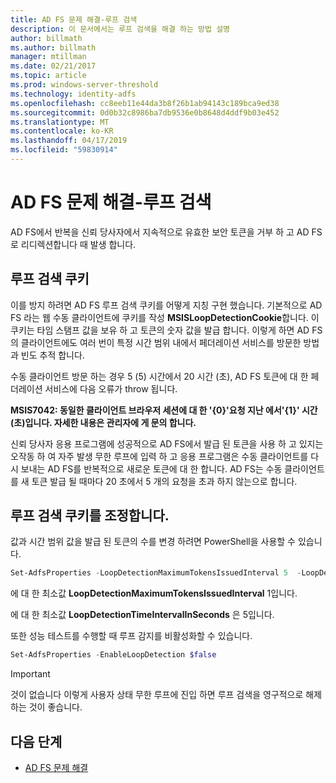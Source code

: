 ```yaml
---
title: AD FS 문제 해결-루프 검색
description: 이 문서에서는 루프 검색을 해결 하는 방법 설명
author: billmath
ms.author: billmath
manager: mtillman
ms.date: 02/21/2017
ms.topic: article
ms.prod: windows-server-threshold
ms.technology: identity-adfs
ms.openlocfilehash: cc8eeb11e44da3b8f26b1ab94143c189bca9ed38
ms.sourcegitcommit: 0d0b32c8986ba7db9536e0b8648d4ddf9b03e452
ms.translationtype: MT
ms.contentlocale: ko-KR
ms.lasthandoff: 04/17/2019
ms.locfileid: "59830914"
---
```

# <a name="ad-fs-troubleshooting---loop-detection"></a>AD FS 문제 해결-루프 검색 
 
AD FS에서 반복을 신뢰 당사자에서 지속적으로 유효한 보안 토큰을 거부 하 고 AD FS로 리디렉션합니다 때 발생 합니다.

## <a name="loop-detection-cookie"></a>루프 검색 쿠키
이를 방지 하려면 AD FS 루프 검색 쿠키를 어떻게 지칭 구현 했습니다. 기본적으로 AD FS 라는 웹 수동 클라이언트에 쿠키를 작성 **MSISLoopDetectionCookie**합니다. 이 쿠키는 타임 스탬프 값을 보유 하 고 토큰의 숫자 값을 발급 합니다.  이렇게 하면 AD FS의 클라이언트에도 여러 번이 특정 시간 범위 내에서 페더레이션 서비스를 방문한 방법과 빈도 추적 합니다.

수동 클라이언트 방문 하는 경우 5 (5) 시간에서 20 시간 (초), AD FS 토큰에 대 한 페더레이션 서비스에 다음 오류가 throw 됩니다.

**MSIS7042: 동일한 클라이언트 브라우저 세션에 대 한 '{0}'요청 지난 에서'{1}' 시간 (초)입니다. 자세한 내용은 관리자에 게 문의 합니다.**

신뢰 당사자 응용 프로그램에 성공적으로 AD FS에서 발급 된 토큰을 사용 하 고 있지는 오작동 하 여 자주 발생 무한 루프에 입력 하 고 응용 프로그램은 수동 클라이언트를 다시 보내는 AD FS를 반복적으로 새로운 토큰에 대 한 합니다.  AD FS는 수동 클라이언트를 새 토큰 발급 될 때마다 20 초에서 5 개의 요청을 초과 하지 않는으로 합니다. 

## <a name="adjusting-the-loop-detection-cookie"></a>루프 검색 쿠키를 조정합니다.
값과 시간 범위 값을 발급 된 토큰의 수를 변경 하려면 PowerShell을 사용할 수 있습니다.

```powershell
Set-AdfsProperties -LoopDetectionMaximumTokensIssuedInterval 5  -LoopDetectionTimeIntervalInSeconds 20
```
에 대 한 최소값 **LoopDetectionMaximumTokensIssuedInterval** 1입니다.

에 대 한 최소값 **LoopDetectionTimeIntervalInSeconds** 은 5입니다.

또한 성능 테스트를 수행할 때 루프 감지를 비활성화할 수 있습니다.

```powershell
Set-AdfsProperties -EnableLoopDetection $false
```

>[!IMPORTANT]
>것이 없습니다 이렇게 사용자 상태 무한 루프에 진입 하면 루프 검색을 영구적으로 해제 하는 것이 좋습니다.


## <a name="next-steps"></a>다음 단계

- [AD FS 문제 해결](ad-fs-tshoot-overview.md)



